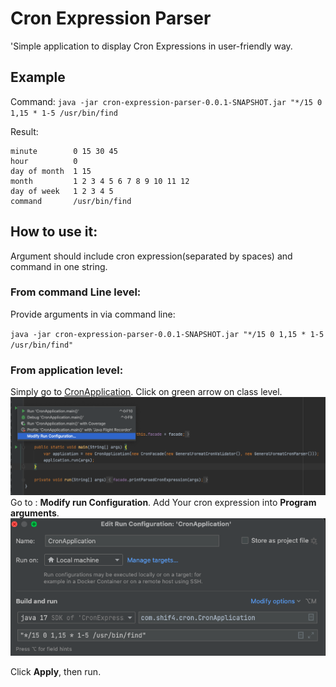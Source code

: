 # Cron Expression Parser

'Simple application to display Cron Expressions in user-friendly way.

## Example
Command: 
`java -jar cron-expression-parser-0.0.1-SNAPSHOT.jar "*/15 0 1,15 * 1-5 /usr/bin/find`

Result:
```
minute        0 15 30 45
hour          0
day of month  1 15
month         1 2 3 4 5 6 7 8 9 10 11 12
day of week   1 2 3 4 5
command       /usr/bin/find
```


## How to use it:

Argument should include cron expression(separated by spaces) and command in one string.

### From command Line level:

Provide arguments in via command line:

`java -jar cron-expression-parser-0.0.1-SNAPSHOT.jar "*/15 0 1,15 * 1-5 /usr/bin/find"`

### From application level:

Simply go to [CronApplication](src/main/java/com/shif4/cron/CronApplication.java). Click on green arrow on class level.
![Modify run configuration](doc/1.png?raw=true "Modify run configuration")
Go to : **Modify run Configuration**. Add Your cron expression into **Program arguments**.
![Cron expression in program arguments](doc/2.png?raw=true "Cron expression in program arguments")


Click **Apply**, then run.

